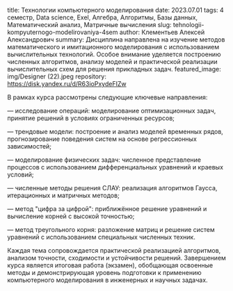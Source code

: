 title: Технологии компьютерного моделирования
date: 2023.07.01
tags: 4 семестр, Data science, Exel, Алгебра, Алгоритмы, Базы данных, Математический анализ, Матричные вычисления
slug: tehnologii-kompyuternogo-modelirovaniya-4sem
author: Клементьев Алексей Александрович
summary: Дисциплина направлена на изучение методов математического и имитационного моделирования с использованием вычислительных технологий. Особое внимание уделяется построению численных алгоритмов, анализу моделей и практической реализации вычислительных схем для решения прикладных задач.
featured_image: img/Designer (22).jpeg
repository: https://disk.yandex.ru/d/R63ioPxydeFIZw

В рамках курса рассмотрены следующие ключевые направления:
— исследование операций: моделирование оптимизационных задач, принятие решений в условиях ограниченных ресурсов;
— трендовые модели: построение и анализ моделей временных рядов, прогнозирование поведения систем на основе регрессионных зависимостей;
— моделирование физических задач: численное представление процессов с использованием дифференциальных уравнений и краевых условий;
— численные методы решения СЛАУ: реализация алгоритмов Гаусса, итерационных и матричных методов;
— метод "цифра за цифрой": приближённое решение уравнений и вычисление корней с высокой точностью;
— метод треугольного корня: разложение матриц и решение систем уравнений с использованием специальных численных техник.
Каждая тема сопровождается практической реализацией алгоритмов, анализом точности, сходимости и устойчивости решений. Завершением курса является итоговая работа (экзамен), обобщающая освоенные методы и демонстрирующая уровень подготовки к применению компьютерного моделирования в инженерных и научных задачах.

